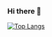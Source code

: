 ### Hi there 👋

[![Top Langs](https://github-readme-stats.vercel.app/api/top-langs/?username=tmsnvk&layout=compact)](https://github.com/anuraghazra/github-readme-stats)
